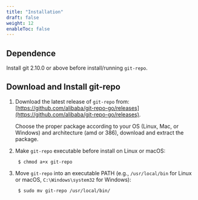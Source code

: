 ```yaml
---
title: "Installation"
draft: false
weight: 12
enableToc: false
---
```


## Dependence

Install git 2.10.0 or above before install/running `git-repo`.


## Download and Install git-repo

1. Download the latest release of `git-repo` from: [https://github.com/alibaba/git-repo-go/releases](https://github.com/alibaba/git-repo-go/releases).

   Choose the proper package according to your OS (Linux, Mac, or Windows) and architecture (amd or 386), download and extract the package.

2. Make `git-repo` executable before install on Linux or macOS:

        $ chmod a+x git-repo

3. Move `git-repo` into an executable PATH (e.g., `/usr/local/bin` for Linux or macOS, `C:\Windows\system32` for Windows):

        $ sudo mv git-repo /usr/local/bin/
